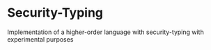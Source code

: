 # Security-Typing
Implementation of a higher-order language with security-typing with experimental purposes
